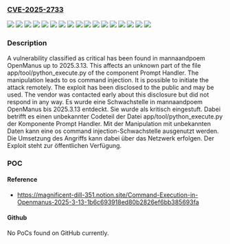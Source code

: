 ### [CVE-2025-2733](https://cve.mitre.org/cgi-bin/cvename.cgi?name=CVE-2025-2733)
![](https://img.shields.io/static/v1?label=Product&message=OpenManus&color=blue)
![](https://img.shields.io/static/v1?label=Version&message=2025.3.0%20&color=brightgreen)
![](https://img.shields.io/static/v1?label=Version&message=2025.3.1%20&color=brightgreen)
![](https://img.shields.io/static/v1?label=Version&message=2025.3.10%20&color=brightgreen)
![](https://img.shields.io/static/v1?label=Version&message=2025.3.11%20&color=brightgreen)
![](https://img.shields.io/static/v1?label=Version&message=2025.3.12%20&color=brightgreen)
![](https://img.shields.io/static/v1?label=Version&message=2025.3.13%20&color=brightgreen)
![](https://img.shields.io/static/v1?label=Version&message=2025.3.2%20&color=brightgreen)
![](https://img.shields.io/static/v1?label=Version&message=2025.3.3%20&color=brightgreen)
![](https://img.shields.io/static/v1?label=Version&message=2025.3.4%20&color=brightgreen)
![](https://img.shields.io/static/v1?label=Version&message=2025.3.5%20&color=brightgreen)
![](https://img.shields.io/static/v1?label=Version&message=2025.3.6%20&color=brightgreen)
![](https://img.shields.io/static/v1?label=Version&message=2025.3.7%20&color=brightgreen)
![](https://img.shields.io/static/v1?label=Version&message=2025.3.8%20&color=brightgreen)
![](https://img.shields.io/static/v1?label=Version&message=2025.3.9%20&color=brightgreen)
![](https://img.shields.io/static/v1?label=Vulnerability&message=Command%20Injection&color=brightgreen)
![](https://img.shields.io/static/v1?label=Vulnerability&message=OS%20Command%20Injection&color=brightgreen)

### Description

A vulnerability classified as critical has been found in mannaandpoem OpenManus up to 2025.3.13. This affects an unknown part of the file app/tool/python_execute.py of the component Prompt Handler. The manipulation leads to os command injection. It is possible to initiate the attack remotely. The exploit has been disclosed to the public and may be used. The vendor was contacted early about this disclosure but did not respond in any way.
Es wurde eine Schwachstelle in mannaandpoem OpenManus bis 2025.3.13 entdeckt. Sie wurde als kritisch eingestuft. Dabei betrifft es einen unbekannter Codeteil der Datei app/tool/python_execute.py der Komponente Prompt Handler. Mit der Manipulation mit unbekannten Daten kann eine os command injection-Schwachstelle ausgenutzt werden. Die Umsetzung des Angriffs kann dabei über das Netzwerk erfolgen. Der Exploit steht zur öffentlichen Verfügung.

### POC

#### Reference
- https://magnificent-dill-351.notion.site/Command-Execution-in-Openmanus-2025-3-13-1b6c693918ed80b2826ef6bb385693fa

#### Github
No PoCs found on GitHub currently.

